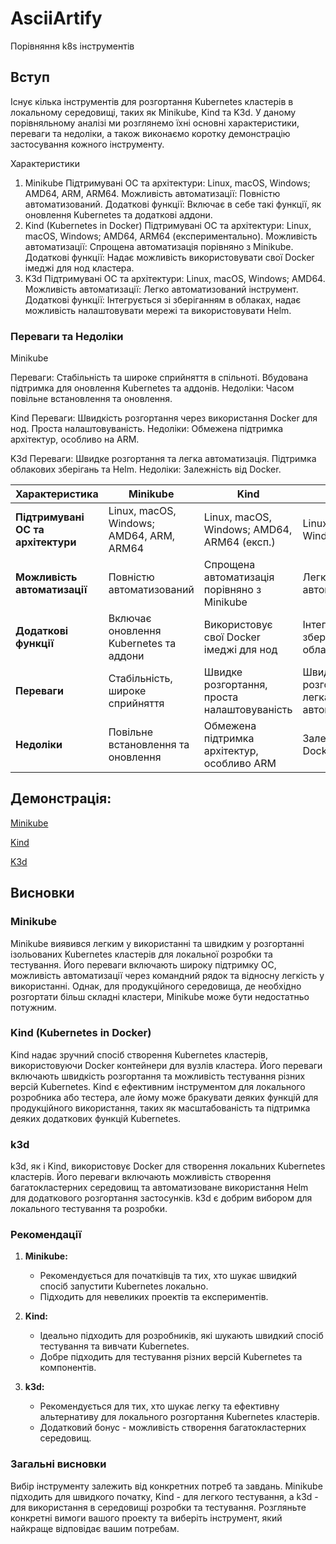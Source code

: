 # AsciiArtify
Порівняння k8s інструментів

## Вступ
Існує кілька інструментів для розгортання Kubernetes кластерів в локальному середовищі, таких як Minikube, Kind та K3d. У даному порівняльному аналізі ми розглянемо їхні основні характеристики, переваги та недоліки, а також виконаємо коротку демонстрацію застосування кожного інструменту.

Характеристики
1. Minikube
Підтримувані ОС та архітектури: Linux, macOS, Windows; AMD64, ARM, ARM64.
Можливість автоматизації: Повністю автоматизований.
Додаткові функції: Включає в себе такі функції, як оновлення Kubernetes та додаткові аддони.
2. Kind (Kubernetes in Docker)
Підтримувані ОС та архітектури: Linux, macOS, Windows; AMD64, ARM64 (експериментально).
Можливість автоматизації: Спрощена автоматизація порівняно з Minikube.
Додаткові функції: Надає можливість використовувати свої Docker імеджі для нод кластера.
3. K3d
Підтримувані ОС та архітектури: Linux, macOS, Windows; AMD64.
Можливість автоматизації: Легко автоматизований інструмент.
Додаткові функції: Інтегрується зі зберіганням в облаках, надає можливість налаштовувати мережі та використовувати Helm.
### Переваги та Недоліки
Minikube

Переваги: Стабільність та широке сприйняття в спільноті.
Вбудована підтримка для оновлення Kubernetes та аддонів.
Недоліки: Часом повільне встановлення та оновлення.

Kind
Переваги: Швидкість розгортання через використання Docker для нод.
Проста налаштовуваність.
Недоліки: Обмежена підтримка архітектур, особливо на ARM.

K3d
Переваги: Швидке розгортання та легка автоматизація.
Підтримка облакових зберігань та Helm.
Недоліки: Залежність від Docker.

| Характеристика                  | Minikube                                  | Kind                                         | K3d                                          |
|----------------------------------|-------------------------------------------|----------------------------------------------|----------------------------------------------|
| **Підтримувані ОС та архітектури** | Linux, macOS, Windows; AMD64, ARM, ARM64    | Linux, macOS, Windows; AMD64, ARM64 (експ.)    | Linux, macOS, Windows; AMD64                  |
| **Можливість автоматизації**      | Повністю автоматизований                 | Спрощена автоматизація порівняно з Minikube | Легко автоматизований                         |
| **Додаткові функції**            | Включає оновлення Kubernetes та аддони    | Використовує свої Docker імеджі для нод      | Інтегрується зі зберіганням в облаках, Helm  |
| **Переваги**                     | Стабільність, широке сприйняття           | Швидке розгортання, проста налаштовуваність | Швидке розгортання, легка автоматизація       |
| **Недоліки**                     | Повільне встановлення та оновлення        | Обмежена підтримка архітектур, особливо ARM  | Залежність від Docker                        |


## Демонстрація:

[Minikube](./img/minikube.gif)

[Kind](./img/kind.gif)

[K3d](./img/k3d.gif)
## Висновки

### Minikube
Minikube виявився легким у використанні та швидким у розгортанні ізольованих Kubernetes кластерів для локальної розробки та тестування. Його переваги включають широку підтримку ОС, можливість автоматизації через командний рядок та відносну легкість у використанні. Однак, для продукційного середовища, де необхідно розгортати більш складні кластери, Minikube може бути недостатньо потужним.

### Kind (Kubernetes in Docker)
Kind надає зручний спосіб створення Kubernetes кластерів, використовуючи Docker контейнери для вузлів кластера. Його переваги включають швидкість розгортання та можливість тестування різних версій Kubernetes. Kind є ефективним інструментом для локального розробника або тестера, але йому може бракувати деяких функцій для продукційного використання, таких як масштабованість та підтримка деяких додаткових функцій Kubernetes.

### k3d
k3d, як і Kind, використовує Docker для створення локальних Kubernetes кластерів. Його переваги включають можливість створення багатокластерних середовищ та автоматизоване використання Helm для додаткового розгортання застосунків. k3d є добрим вибором для локального тестування та розробки.

### Рекомендації
1. **Minikube:**
   - Рекомендується для початківців та тих, хто шукає швидкий спосіб запустити Kubernetes локально.
   - Підходить для невеликих проектів та експериментів.

2. **Kind:**
   - Ідеально підходить для розробників, які шукають швидкий спосіб тестування та вивчати Kubernetes.
   - Добре підходить для тестування різних версій Kubernetes та компонентів.

3. **k3d:**
   - Рекомендується для тих, хто шукає легку та ефективну альтернативу для локального розгортання Kubernetes кластерів.
   - Додатковий бонус - можливість створення багатокластерних середовищ.

### Загальні висновки
Вибір інструменту залежить від конкретних потреб та завдань. Minikube підходить для швидкого початку, Kind - для легкого тестування, а k3d - для використання в середовищі розробки та тестування. Розгляньте конкретні вимоги вашого проекту та виберіть інструмент, який найкраще відповідає вашим потребам.

